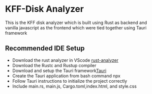 # KFF-Disk Analyzer

This is the KFF disk analyzer which is built using Rust as backend and vanilla javascript as the frontend which were tied together using Tauri framework

## Recommended IDE Setup
- Download the rust analyzer in VScode [rust-analyzer](https://marketplace.visualstudio.com/items?itemName=rust-lang.rust-analyzer)
- Download the Rustc and Rustup compiler
- Download and setup the Tauri framework[Tauri](https://marketplace.visualstudio.com/items?itemName=tauri-apps.tauri-vscode)
- Create the Tauri application from bash command npx <name of the project>
- Follow Tauri instructions to initialize the project correctly
- Include main.rs, main.js, Cargo.toml,index.html, and style.css

